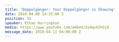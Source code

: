 ```yaml
---
title: 'Doppelgänger: Your Doppelgänger is Showing'
date: 2019-04-08 14:33:00 Z
position: 33
speaker: Ethan Harrington
media: https://www.youtube.com/embed/SsdqvkShSjU
message_date: 2019-04-11 04:00:00 Z
---
```


